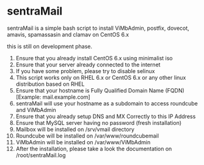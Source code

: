 # sentraMail
sentraMail is a simple bash script to install ViMbAdmin, postfix, dovecot, amavis, spamassasin and clamav on CentOS 6.x

this is still on development phase.

1. Ensure that you already install CentOS 6.x using minimalist iso
2. Ensure that your server already connected to the internet
3. If you have some problem, please try to disable selinux
4. This script works only on RHEL 6.x or CentOS 6.x or any other linux distribution based on RHEL
5. Ensure that your hostname is Fully Qualified Domain Name (FQDN) [Example: mail.example.com]
6. sentraMail will use your hostname as a subdomain to access roundcube and ViMbAdmin
7. Ensure that you already setup DNS and MX Correctly to this IP Address
8. Ensure that MySQL server having no password (fresh installation)
9. Mailbox will be installed on /srv/vmail directory
10. Roundcube will be installed on /var/www/roundcubemail
11. ViMbAdmin will be installed on /var/www/ViMbAdmin
10. After the installation, please take a look the documentation on /root/sentraMail.log
